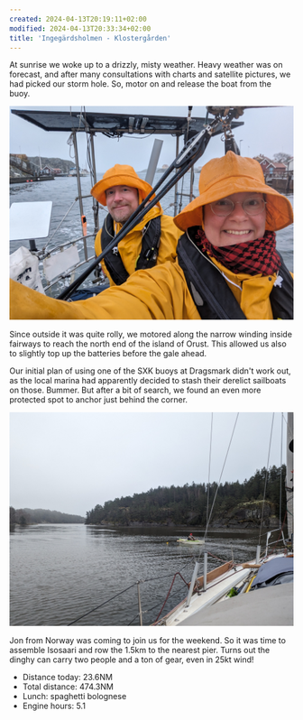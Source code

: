```yaml
---
created: 2024-04-13T20:19:11+02:00
modified: 2024-04-13T20:33:34+02:00
title: 'Ingegärdsholmen - Klostergården'
---
```


At sunrise we woke up to a drizzly, misty weather. Heavy weather was on forecast, and after many consultations with charts and satellite pictures, we had picked our storm hole. So, motor on and release the boat from the buoy.

![Image](../2024/e744d9a8ce08d45252b331f4d7595777.jpg) 

Since outside it was quite rolly, we motored along the narrow winding inside fairways to reach the north end of the island of Orust. This allowed us also to slightly top up the batteries before the gale ahead.

Our initial plan of using one of the SXK buoys at Dragsmark didn't work out, as the local marina had apparently decided to stash their derelict sailboats on those. Bummer. But after a bit of search, we found an even more protected spot to anchor just behind the corner.

![Image](../2024/3db5642a3a07675f2729f9cc35b1f147.jpg) 

Jon from Norway was coming to join us for the weekend. So it was time to assemble Isosaari and row the 1.5km to the nearest pier. Turns out the dinghy can carry two people and a ton of gear, even in 25kt wind!

* Distance today: 23.6NM
* Total distance: 474.3NM
* Lunch: spaghetti bolognese
* Engine hours: 5.1
